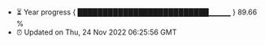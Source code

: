 - ⏳ Year progress { ██████████████████████████▁▁▁▁ } 89.66 %
- ⏰ Updated on Thu, 24 Nov 2022 06:25:56 GMT

